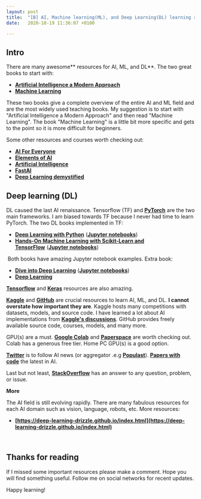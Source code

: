 ```yaml
---
layout: post
title:  "[B] AI, Machine learning(ML), and Deep Learning(DL) learning resources"
date:   2020-10-19 11:36:07 +0100

---
```



## Intro


There are many awesome** resources for AI, ML, and DL**. The two great books to start with:



*   **[Artificial Intelligence a Modern Approach](http://aima.cs.berkeley.edu/)**
*   **[Machine Learning](http://profsite.um.ac.ir/~monsefi/machine-learning/pdf/Machine-Learning-Tom-Mitchell.pdf)**

These two books give a complete overview of the entire AI and ML field and are the most widely used teaching books. My suggestion is to start with "Artificial Intelligence a Modern Approach" and then read "Machine Learning". The book "Machine Learning" is a little bit more specific and gets to the point so it is more difficult for beginners.

Some other resources and courses worth checking out:



*   **[AI For Everyone](https://www.coursera.org/learn/ai-for-everyone)**
*   **[Elements of AI](https://www.elementsofai.com/)**
*   **[Artificial Intelligence](https://leonardoaraujosantos.gitbook.io/artificial-inteligence/)**
*   **[FastAI](https://www.fast.ai/)**
*   **[Deep Learning demystified](https://deeplearningdemystified.com/)**



## Deep learning (DL)

DL caused the last AI renaissance. Tensorflow (TF) and **[PyTorch](https://pytorch.org/)** are the two main frameworks. I am biased towards TF because I never had time to learn PyTorch. The two DL books implemented in TF:



*   **[Deep Learning with Python](https://www.manning.com/books/deep-learning-with-python)** (**[Jupyter notebooks](https://github.com/fchollet/deep-learning-with-python-notebooks)**)
*   **[Hands-On Machine Learning with Scikit-Learn and TensorFlow](https://www.oreilly.com/library/view/hands-on-machine-learning/9781491962282/)** (**[Jupyter notebooks](https://github.com/ageron/handson-ml)**)

 Both books have amazing Jupyter notebook examples. Extra book:



*   **[Dive into Deep Learning](https://github.com/d2l-ai/d2l-en)** (**[Jupyter notebooks](https://github.com/d2l-ai/d2l-en)**)
*   **[Deep Learning](https://www.deeplearningbook.org/)**

**[Tensorflow](https://www.tensorflow.org/tutorials/quickstart/beginner)** and **[Keras](https://keras.io/)** resources are also amazing.

**[Kaggle](https://www.kaggle.com/)** and **[GitHub](https://github.com/)** are crucial resources to learn AI, ML, and DL. **I cannot overstate how important they are**. Kaggle hosts many competitions with datasets, models, and source code. I have learned a lot about AI implementations from **[Kaggle's discussions](https://www.kaggle.com/drn01z3/end-to-end-baseline-with-u-net-keras)**. GitHub provides freely available source code, courses, models, and many more. 

GPU(s) are a must. **[Google Colab](https://colab.research.google.com/)** and **[Paperspace](https://www.paperspace.com/)** are worth checking out. Colab has a generous free tier. Home PC GPU(s) is a good option.

**[Twitter](https://twitter.com/)** is to follow AI news (or aggregator .e.g **[Populast](https://populast.com/ai/)**). **[Papers with code](https://paperswithcode.com/)** the latest in AI.

Last but not least, **[StackOverflow](https://stackoverflow.com/)** has an answer to any question, problem, or issue.

**More**

The AI field is still evolving rapidly. There are many fabulous resources for each AI domain such as vision, language, robots, etc. More resources:


*   **[https://deep-learning-drizzle.github.io/index.html](https://deep-learning-drizzle.github.io/index.html)**

<br>

## Thanks for reading


If I missed some important resources please make a comment. Hope you will find something useful.
Follow me on social networks for recent updates.

Happy learning!
